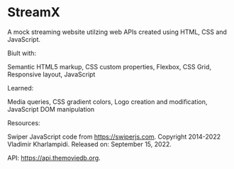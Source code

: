 # StreamX
A mock streaming website utilzing web APIs created using HTML, CSS and JavaScript.

Biult with:

Semantic HTML5 markup, 
CSS custom properties, 
Flexbox, 
CSS Grid, 
Responsive layout, 
JavaScript

Learned:

Media queries, 
CSS gradient colors, 
Logo creation and modification, 
JavaScript DOM manipulation

Resources:

Swiper JavaScript code from https://swiperjs.com. Copyright 2014-2022 Vladimir Kharlampidi. Released on: September 15, 2022.

API: https://api.themoviedb.org.
